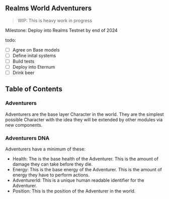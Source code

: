 ## Realms World Adventurers

> WIP: This is heavy work in progress

Milestone: Deploy into Realms Testnet by end of 2024

todo:

- [ ] Agree on Base models
- [ ] Define inital systems
- [ ] Build tests
- [ ] Deploy into Eternum
- [ ] Drink beer

## Table of Contents

### Adventurers

Adventurers are the base layer Character in the world. They are the simplest possible Character with the idea they will be extended by other modules via new components.

### Adventurers DNA

Adventurers have a minimum of these:

- Health: The is the base health of the Adventurer. This is the amount of damage they can take before they die.
- Energy: This is the base energy of the Adventurer. This is the amount of energy they have to perform actions.
- AdventurerId: This is a unique human readable identifier for the Adventurer.
- Position: This is the position of the Adventurer in the world.

